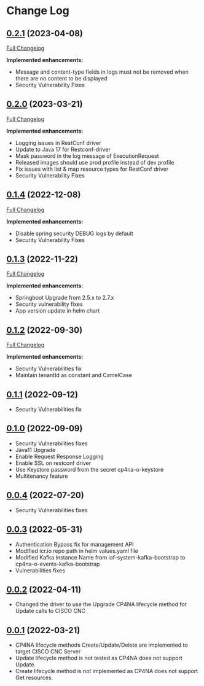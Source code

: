 # Change Log

## [0.2.1](https://github.com/IBM/restconf-driver/tree/0.2.1) (2023-04-08)

[Full Changelog](https://github.com/IBM/restconf-driver/compare/0.2.0...0.2.1)

**Implemented enhancements:**

- Message and content-type fields in logs must not be removed when there are no content to be displayed
- Security Vulnerability Fixes

## [0.2.0](https://github.com/IBM/restconf-driver/tree/0.2.0) (2023-03-21)

[Full Changelog](https://github.com/IBM/restconf-driver/compare/0.1.4...0.2.0)

**Implemented enhancements:**

- Logging issues in RestConf driver
- Update to Java 17 for Restconf-driver
- Mask password in the log message of ExecutionRequest
- Released images should use prod profile instead of dev profile
- Fix issues with list & map resource types for RestConf driver
- Security Vulnerability Fixes

## [0.1.4](https://github.com/IBM/restconf-driver/tree/0.1.4) (2022-12-08)

[Full Changelog](https://github.com/IBM/restconf-driver/compare/0.1.3...0.1.4)

**Implemented enhancements:**

- Disable spring security DEBUG logs by default
- Security Vulnerability Fixes

## [0.1.3](https://github.com/IBM/restconf-driver/tree/0.1.3) (2022-11-22)

[Full Changelog](https://github.com/IBM/restconf-driver/compare/0.1.2...0.1.3)

**Implemented enhancements:**

- Springboot Upgrade from 2.5.x to 2.7.x
- Security vulnerability fixes
- App version update in helm chart

## [0.1.2](https://github.com/IBM/restconf-driver/tree/0.1.2) (2022-09-30)

[Full Changelog](https://github.com/IBM/restconf-driver/compare/0.1.1...0.1.2)

**Implemented enhancements:**

- Security Vulnerabilities fix
- Maintain tenantId as constant and CamelCase

## [0.1.1](https://github.com/IBM/restconf-driver/tree/0.1.1) (2022-09-12)

- Security Vulnerabilities fix

## [0.1.0](https://github.com/IBM/restconf-driver/tree/0.1.0) (2022-09-09)

- Security Vulnerabilities fixes
- Java11 Upgrade
- Enable Request Response Logging
- Enable SSL on restconf driver
- Use Keystore password from the secret cp4na-o-keystore
- Multitenancy feature

## [0.0.4](https://github.com/IBM/restconf-driver/tree/0.0.4) (2022-07-20)

- Security Vulnerabilities fixes

## [0.0.3](https://github.com/IBM/restconf-driver/tree/0.0.3) (2022-05-31)

- Authentication Bypass fix for management API
- Modified icr.io repo path in helm values.yaml file
- Modified Kafka Instance Name from iaf-system-kafka-bootstrap to cp4na-o-events-kafka-bootstrap
- Vulnerabilities fixes

## [0.0.2](https://github.com/IBM/restconf-driver/tree/0.0.2) (2022-04-11)

- Changed the driver to use the Upgrade CP4NA lifecycle method for Update calls to CISCO CNC


## [0.0.1](https://github.com/IBM/restconf-driver/tree/0.0.1) (2022-03-21)

- CP4NA lifecycle methods Create/Update/Delete are implemented to target CISCO CNC Server
- Update lifecycle method is not tested as CP4NA does not support Update. 
- Create lifecycle method is not implemented as CP4NA does not support Get resources.
